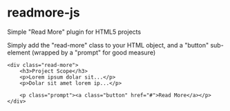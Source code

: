 # readmore-js
Simple "Read More" plugin for HTML5 projects

Simply add the "read-more" class to your HTML object, and a "button" sub-element (wrapped by a "prompt" for good measure)

    <div class="read-more">
        <h3>Project Scope</h3>
        <p>Lorem ipsum dolar sit...</p>
        <p>Dolar sit amet lorem ip...</p>
        
        <p class="prompt"><a class="button" href="#">Read More</a></p>
    </div>
